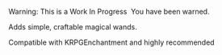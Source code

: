 Warning: This is a Work In Progress 
You have been warned.

Adds simple, craftable magical wands.

Compatible with KRPGEnchantment and highly recommended
